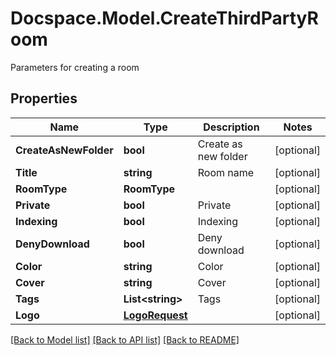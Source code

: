 # Docspace.Model.CreateThirdPartyRoom
Parameters for creating a room

## Properties

Name | Type | Description | Notes
------------ | ------------- | ------------- | -------------
**CreateAsNewFolder** | **bool** | Create as new folder | [optional] 
**Title** | **string** | Room name | [optional] 
**RoomType** | **RoomType** |  | [optional] 
**Private** | **bool** | Private | [optional] 
**Indexing** | **bool** | Indexing | [optional] 
**DenyDownload** | **bool** | Deny download | [optional] 
**Color** | **string** | Color | [optional] 
**Cover** | **string** | Cover | [optional] 
**Tags** | **List&lt;string&gt;** | Tags | [optional] 
**Logo** | [**LogoRequest**](LogoRequest.md) |  | [optional] 

[[Back to Model list]](../README.md#documentation-for-models) [[Back to API list]](../README.md#documentation-for-api-endpoints) [[Back to README]](../README.md)

